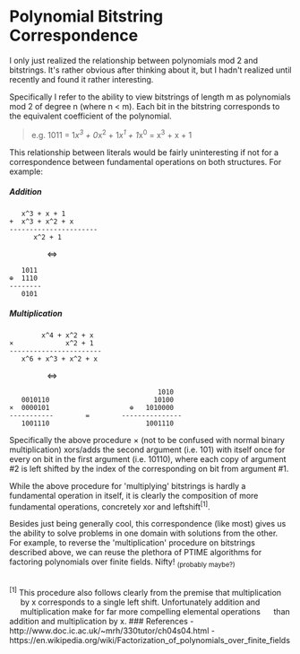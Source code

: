 # Polynomial Bitstring Correspondence

I only just realized the relationship between polynomials mod 2 and
bitstrings. It's rather obvious after thinking about it, but I hadn't
realized until recently and found it rather interesting.

Specifically I refer to the ability to view bitstrings of length m as
polynomials mod 2 of degree n (where n < m). Each bit in the bitstring
corresponds to the equivalent coefficient of the polynomial.
> e.g. 1011 = 1*x<sup>3</sup> + 0*x<sup>2</sup> + 1*x<sup>1</sup> + 1*x<sup>0</sup> = x<sup>3</sup> + x + 1

This relationship between literals would be fairly uninteresting if
not for a correspondence between fundamental operations on both
structures. For example:

##### Addition

```
   x^3 + x + 1
+  x^3 + x^2 + x
----------------------
      x^2 + 1
```

&nbsp;&nbsp;&nbsp;&nbsp;&nbsp;&nbsp;&nbsp;&nbsp;&nbsp;&nbsp;&nbsp;&nbsp;&nbsp;&nbsp;&nbsp;&nbsp;&nbsp;⇔

```
   1011
⊕  1110
--------
   0101
```
##### Multiplication

```
        x^4 + x^2 + x
×             x^2 + 1
-----------------------
   x^6 + x^3 + x^2 + x
```

&nbsp;&nbsp;&nbsp;&nbsp;&nbsp;&nbsp;&nbsp;&nbsp;&nbsp;&nbsp;&nbsp;&nbsp;&nbsp;&nbsp;&nbsp;&nbsp;&nbsp;⇔

```
                                     1010
   0010110                          10100
×  0000101                    ⊕   1010000
-----------        =        ---------------
   1001110                        1001110
```


  Specifically the above procedure × (not to be confused with normal
  binary multiplication) xors/adds the second argument (i.e. 101)
  with itself once for every on bit in the first argument
  (i.e. 10110), where each copy of argument #2 is left shifted by
  the index of the corresponding on bit from argument #1.

  While the above procedure for 'multiplying' bitstrings is hardly a
  fundamental operation in itself, it is clearly the composition of
  more fundamental operations, concretely xor and leftshift<sup>[1]</sup>.


Besides just being generally cool, this correspondence (like most)
gives us the ability to solve problems in one domain with solutions
from the other. For example, to reverse the 'multiplication' procedure
on bitstrings described above, we can reuse the plethora of PTIME
algorithms for factoring polynomials over finite fields. Nifty!
<sub>(probably maybe?)</sub>

<br>
<sup>[1]</sup> This procedure also follows clearly from the premise that multiplication
&nbsp;&nbsp;&nbsp;&nbsp;&nbsp;by x corresponds to a single left shift. Unfortunately addition and
&nbsp;&nbsp;&nbsp;&nbsp;&nbsp;multiplication make for far more compelling elemental operations
&nbsp;&nbsp;&nbsp;&nbsp;&nbsp;than addition and multiplication by x.
### References
 - http://www.doc.ic.ac.uk/~mrh/330tutor/ch04s04.html
 - https://en.wikipedia.org/wiki/Factorization_of_polynomials_over_finite_fields
